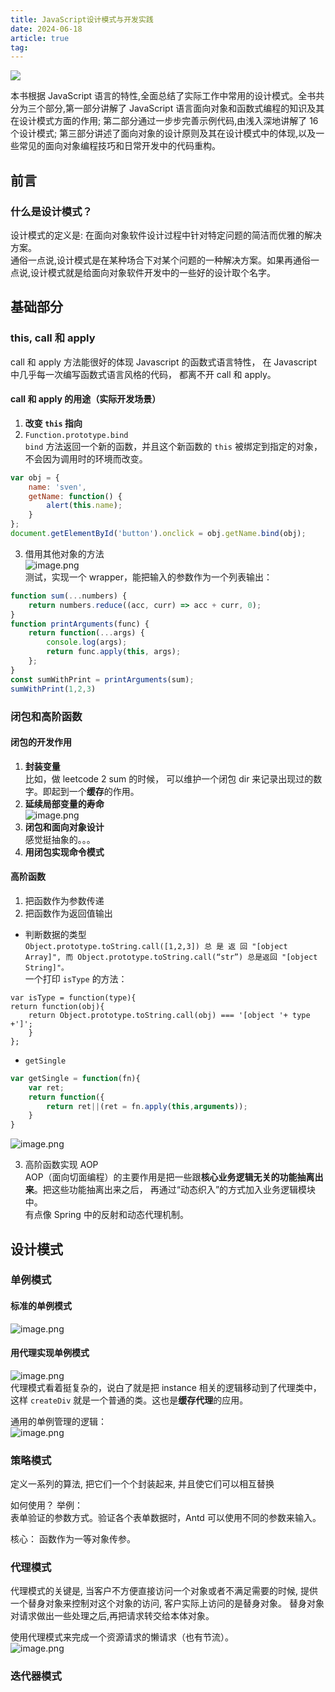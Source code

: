 ```yaml
---
title: JavaScript设计模式与开发实践
date: 2024-06-18
article: true
tag:
---
```


![](https://oss.naglfar28.com/naglfar28/202406181027889.png)

本书根据 JavaScript 语言的特性,全面总结了实际工作中常用的设计模式。全书共分为三个部分,第一部分讲解了 JavaScript 语言面向对象和函数式编程的知识及其在设计模式方面的作用; 第二部分通过一步步完善示例代码,由浅入深地讲解了 16 个设计模式; 第三部分讲述了面向对象的设计原则及其在设计模式中的体现,以及一些常见的面向对象编程技巧和日常开发中的代码重构。

## 前言
### 什么是设计模式？
设计模式的定义是: 在面向对象软件设计过程中针对特定问题的简洁而优雅的解决方案。  
通俗一点说,设计模式是在某种场合下对某个问题的一种解决方案。如果再通俗一点说,设计模式就是给面向对象软件开发中的一些好的设计取个名字。

## 基础部分
### this, call 和 apply
call 和 apply 方法能很好的体现 Javascript 的函数式语言特性， 在 Javascript 中几乎每一次编写函数式语言风格的代码， 都离不开 call 和 apply。
#### call 和 apply 的用途（实际开发场景）
1. **改变 `this` 指向**
2. `Function.prototype.bind`  
   `bind` 方法返回一个新的函数，并且这个新函数的 `this` 被绑定到指定的对象，不会因为调用时的环境而改变。
```js
var obj = {
    name: 'sven',
    getName: function() {
        alert(this.name);
    }
};
document.getElementById('button').onclick = obj.getName.bind(obj);
```
3. 借用其他对象的方法  
![image.png](https://oss.naglfar28.com/naglfar28/202406181120921.png)  
	测试，实现一个 wrapper，能把输入的参数作为一个列表输出：
```js
function sum(...numbers) {
    return numbers.reduce((acc, curr) => acc + curr, 0);
}
function printArguments(func) {
    return function(...args) {
        console.log(args);
        return func.apply(this, args);
    };
}
const sumWithPrint = printArguments(sum);
sumWithPrint(1,2,3)
```

### 闭包和高阶函数
#### 闭包的开发作用
1. **封装变量**  
比如，做 leetcode 2 sum 的时候， 可以维护一个闭包 dir 来记录出现过的数字。即起到一个**缓存**的作用。
2. **延续局部变量的寿命**  
![image.png](https://oss.naglfar28.com/naglfar28/202406181617160.png)
3. **闭包和面向对象设计**  
   感觉挺抽象的。。。
4. **用闭包实现命令模式**

#### 高阶函数
1. 把函数作为参数传递
2. 把函数作为返回值输出
- 判断数据的类型  
  `Object.prototype.toString.call([1,2,3]) 总 是 返 回 "[object Array]", 而 Object.prototype.toString.call(“str”) 总是返回 "[object String]"。`  
  一个打印 `isType` 的方法：  
```
var isType = function(type){     
return function(obj){         
	return Object.prototype.toString.call(obj) === '[object '+ type +']';     
	} 
};
```
- `getSingle`
```js
var getSingle = function(fn){
	var ret;
	return function({
		return ret||(ret = fn.apply(this,arguments));
	}
}
```

![image.png](https://oss.naglfar28.com/naglfar28/202406181824100.png)

3. 高阶函数实现 AOP  
AOP（面向切面编程）的主要作用是把一些跟**核心业务逻辑无关的功能抽离出来**。把这些功能抽离出来之后， 再通过“动态织入”的方式加入业务逻辑模块中。  
有点像 Spring 中的反射和动态代理机制。

## 设计模式
### 单例模式
#### 标准的单例模式
![image.png](https://oss.naglfar28.com/naglfar28/202408081442692.png)

#### 用代理实现单例模式
![image.png](https://oss.naglfar28.com/naglfar28/202408081447228.png)  
代理模式看着挺复杂的，说白了就是把 instance 相关的逻辑移动到了代理类中，这样 `createDiv` 就是一个普通的类。这也是**缓存代理**的应用。

通用的单例管理的逻辑：  
![image.png](https://oss.naglfar28.com/naglfar28/202408081451527.png)

### 策略模式
定义一系列的算法, 把它们一个个封装起来, 并且使它们可以相互替换

如何使用？ 举例：  
表单验证的参数方式。验证各个表单数据时，Antd 可以使用不同的参数来输入。

核心： 函数作为一等对象传参。

### 代理模式
代理模式的关键是, 当客户不方便直接访问一个对象或者不满足需要的时候, 提供一个替身对象来控制对这个对象的访问, 客户实际上访问的是替身对象。 替身对象对请求做出一些处理之后,再把请求转交给本体对象。

使用代理模式来完成一个资源请求的懒请求（也有节流）。  
![image.png](https://oss.naglfar28.com/naglfar28/202408081506948.png)

### 迭代器模式

### 
